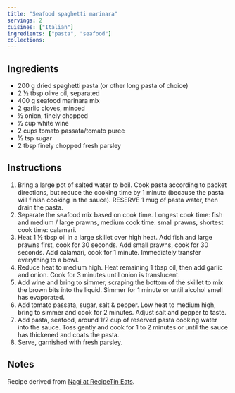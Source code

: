 ```yaml
---
title: "Seafood spaghetti marinara"
servings: 2
cuisines: ["Italian"]
ingredients: ["pasta", "seafood"]
collections:
---
```


## Ingredients

- 200 g dried spaghetti pasta (or other long pasta of choice)
- 2 ½ tbsp olive oil, separated
- 400 g seafood marinara mix
- 2 garlic cloves, minced
- ½ onion, finely chopped
- ½ cup white wine
- 2 cups tomato passata/tomato puree
- ½ tsp sugar
- 2 tbsp finely chopped fresh parsley

## Instructions

1. Bring a large pot of salted water to boil. Cook pasta according to packet directions, but reduce the cooking time by 1 minute (because the pasta will finish cooking in the sauce). RESERVE 1 mug of pasta water, then drain the pasta.
2. Separate the seafood mix based on cook time. Longest cook time: fish and medium / large prawns, medium cook time: small prawns, shortest cook time: calamari.
3. Heat 1 ½ tbsp oil in a large skillet over high heat. Add fish and large prawns first, cook for 30 seconds. Add small prawns, cook for 30 seconds. Add calamari, cook for 1 minute. Immediately transfer everything to a bowl.
4. Reduce heat to medium high. Heat remaining 1 tbsp oil, then add garlic and onion. Cook for 3 minutes until onion is translucent.
5. Add wine and bring to simmer, scraping the bottom of the skillet to mix the brown bits into the liquid. Simmer for 1 minute or until alcohol smell has evaporated.
6. Add tomato passata, sugar, salt & pepper. Low heat to medium high, bring to simmer and cook for 2 minutes. Adjust salt and pepper to taste.
7. Add pasta, seafood, around 1/2 cup of reserved pasta cooking water into the sauce. Toss gently and cook for 1 to 2 minutes or until the sauce has thickened and coats the pasta.
8. Serve, garnished with fresh parsley.

## Notes

Recipe derived from [Nagi at RecipeTin Eats](https://www.recipetineats.com/seafood-spaghetti-marinara/).
